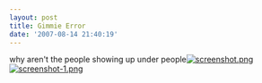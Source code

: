 ```yaml
---
layout: post
title: Gimmie Error
date: '2007-08-14 21:40:19'
---
```


why aren't the people showing up under people<a href='http://seilo.files.wordpress.com/2007/08/screenshot.png' title='screenshot.png'><img src='http://seilo.files.wordpress.com/2007/08/screenshot.thumbnail.png' alt='screenshot.png' /></a>
<a href='http://seilo.files.wordpress.com/2007/08/screenshot-1.png' title='screenshot-1.png'><img src='http://seilo.files.wordpress.com/2007/08/screenshot-1.thumbnail.png' alt='screenshot-1.png' /></a>
